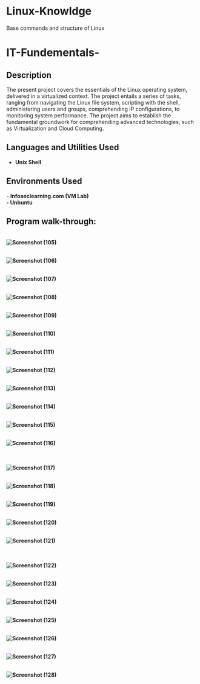 # Linux-Knowldge
Base commands and structure of Linux 
# IT-Fundementals-

<h2>Description</h2>
The present project covers the essentials of the Linux operating system, delivered in a virtualized context. The project entails a series of tasks, ranging from navigating the Linux file system, scripting with the shell, 
administering users and groups, comprehending IP configurations, to monitoring system performance. The project aims to establish the fundamental groundwork for comprehending advanced technologies, such as Virtualization and Cloud Computing.
<br />

<h2>Languages and Utilities Used</h2>

- <b>Unix Shell</b> 

<h2>Environments Used </h2>
- <b>Infoseclearning.com (VM Lab)</br>
- <b>Unbuntu</br>

<h2>Program walk-through:</h2>

<p align="center">

<br />![Screenshot (105)](https://github.com/Radel024/Linux-Knowldge/assets/137848295/a80c85c3-2dd0-4382-84f7-74700ac8c035)
<br />

<br />![Screenshot (106)](https://github.com/Radel024/Linux-Knowldge/assets/137848295/823dfadd-3b1c-49b2-8d8f-b6fd8ca949e4)
<br />

<br />![Screenshot (107)](https://github.com/Radel024/Linux-Knowldge/assets/137848295/e75336db-a891-432b-bc3f-adc72327d4c9)
<br />

<br />![Screenshot (108)](https://github.com/Radel024/Linux-Knowldge/assets/137848295/d508397b-17c9-4f22-aad9-33a973da543f)
<br />

<br />![Screenshot (109)](https://github.com/Radel024/Linux-Knowldge/assets/137848295/32a81550-dd42-4451-809d-2a237e23fdb4)
<br />

<br />![Screenshot (110)](https://github.com/Radel024/Linux-Knowldge/assets/137848295/762199ad-7ec8-4965-a9cd-f221d038c782)
<br />

<br />![Screenshot (111)](https://github.com/Radel024/Linux-Knowldge/assets/137848295/700b2166-2fb5-4c12-841f-14d51d7f402d)
<br />

<br />![Screenshot (112)](https://github.com/Radel024/Linux-Knowldge/assets/137848295/98e264bd-897e-4b44-a0d4-1f9cd2372daa)
<br />

<br />![Screenshot (113)](https://github.com/Radel024/Linux-Knowldge/assets/137848295/edc3f70d-441b-49c7-b916-eef34d7927f7)
<br />

<br />![Screenshot (114)](https://github.com/Radel024/Linux-Knowldge/assets/137848295/7e8beb2e-d5e6-418c-9f5f-113843f183dd)
<br />

<br />![Screenshot (115)](https://github.com/Radel024/Linux-Knowldge/assets/137848295/472001ea-8b1c-4c98-9e07-cebcdaa49343)
<br />

<br />![Screenshot (116)](https://github.com/Radel024/Linux-Knowldge/assets/137848295/e7e6d9a6-ed73-415c-94cf-47649f998757)
<br />
<br />

<br />![Screenshot (117)](https://github.com/Radel024/Linux-Knowldge/assets/137848295/68191204-6bd5-4afa-9f42-7fba9a515c11)
<br />

<br />![Screenshot (118)](https://github.com/Radel024/Linux-Knowldge/assets/137848295/e9164555-9b8d-4384-a8f0-67b249954855)
<br />

<br />![Screenshot (119)](https://github.com/Radel024/Linux-Knowldge/assets/137848295/cf1570bc-719e-447d-8f31-15c94bfd9169)
<br />

<br />![Screenshot (120)](https://github.com/Radel024/Linux-Knowldge/assets/137848295/e62690ad-5143-4e6b-ba78-c031f79f5476)
<br />

<br />![Screenshot (121)](https://github.com/Radel024/Linux-Knowldge/assets/137848295/1e812cec-7cc4-4861-b738-86b3ba00ad56)
<br />
<br />

<br />![Screenshot (122)](https://github.com/Radel024/Linux-Knowldge/assets/137848295/af2f0dd1-83ee-4f5d-94dd-afd2aaa1a522)
<br />

<br />![Screenshot (123)](https://github.com/Radel024/Linux-Knowldge/assets/137848295/8b031776-6d34-47e5-ba61-318e4a302410)
<br />

<br />![Screenshot (124)](https://github.com/Radel024/Linux-Knowldge/assets/137848295/838a800e-55b9-469b-a10d-1d5ac17c01cb)
<br />

<br />![Screenshot (125)](https://github.com/Radel024/Linux-Knowldge/assets/137848295/653b4284-07ce-44c1-8e35-b5e47f328f65)
<br />

<br />![Screenshot (126)](https://github.com/Radel024/Linux-Knowldge/assets/137848295/62c055b4-5932-49dd-b909-e59236aad905)
<br />

<br />![Screenshot (127)](https://github.com/Radel024/Linux-Knowldge/assets/137848295/e9a1badf-087d-4cb6-b404-1df5242ac647)
<br />

<br />![Screenshot (128)](https://github.com/Radel024/Linux-Knowldge/assets/137848295/3aa24a8f-3785-4e1a-b764-b099444965b6)
<br />

<br />
<br />
<!--
 ```diff
- text in red
+ text in green
! text in orange
# text in gray
@@ text in purple (and bold)@@
```
--!>
